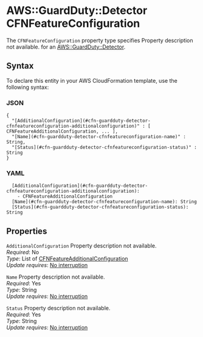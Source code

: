 # AWS::GuardDuty::Detector CFNFeatureConfiguration<a name="aws-properties-guardduty-detector-cfnfeatureconfiguration"></a>

<a name="aws-properties-guardduty-detector-cfnfeatureconfiguration-description"></a>The `CFNFeatureConfiguration` property type specifies Property description not available\. for an [AWS::GuardDuty::Detector](aws-resource-guardduty-detector.md)\.

## Syntax<a name="aws-properties-guardduty-detector-cfnfeatureconfiguration-syntax"></a>

To declare this entity in your AWS CloudFormation template, use the following syntax:

### JSON<a name="aws-properties-guardduty-detector-cfnfeatureconfiguration-syntax.json"></a>

```
{
  "[AdditionalConfiguration](#cfn-guardduty-detector-cfnfeatureconfiguration-additionalconfiguration)" : [ CFNFeatureAdditionalConfiguration, ... ],
  "[Name](#cfn-guardduty-detector-cfnfeatureconfiguration-name)" : String,
  "[Status](#cfn-guardduty-detector-cfnfeatureconfiguration-status)" : String
}
```

### YAML<a name="aws-properties-guardduty-detector-cfnfeatureconfiguration-syntax.yaml"></a>

```
  [AdditionalConfiguration](#cfn-guardduty-detector-cfnfeatureconfiguration-additionalconfiguration): 
    - CFNFeatureAdditionalConfiguration
  [Name](#cfn-guardduty-detector-cfnfeatureconfiguration-name): String
  [Status](#cfn-guardduty-detector-cfnfeatureconfiguration-status): String
```

## Properties<a name="aws-properties-guardduty-detector-cfnfeatureconfiguration-properties"></a>

`AdditionalConfiguration`  <a name="cfn-guardduty-detector-cfnfeatureconfiguration-additionalconfiguration"></a>
Property description not available\.  
*Required*: No  
*Type*: List of [CFNFeatureAdditionalConfiguration](aws-properties-guardduty-detector-cfnfeatureadditionalconfiguration.md)  
*Update requires*: [No interruption](https://docs.aws.amazon.com/AWSCloudFormation/latest/UserGuide/using-cfn-updating-stacks-update-behaviors.html#update-no-interrupt)

`Name`  <a name="cfn-guardduty-detector-cfnfeatureconfiguration-name"></a>
Property description not available\.  
*Required*: Yes  
*Type*: String  
*Update requires*: [No interruption](https://docs.aws.amazon.com/AWSCloudFormation/latest/UserGuide/using-cfn-updating-stacks-update-behaviors.html#update-no-interrupt)

`Status`  <a name="cfn-guardduty-detector-cfnfeatureconfiguration-status"></a>
Property description not available\.  
*Required*: Yes  
*Type*: String  
*Update requires*: [No interruption](https://docs.aws.amazon.com/AWSCloudFormation/latest/UserGuide/using-cfn-updating-stacks-update-behaviors.html#update-no-interrupt)